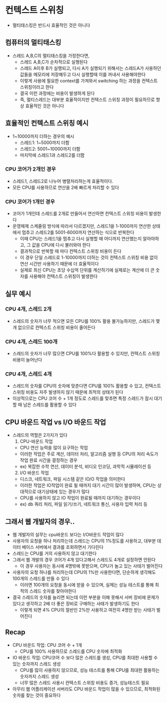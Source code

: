 # 컨텍스트 스위칭

- 멀티태스킹은 반드시 효율적인 것은 아니다

## 컴퓨터의 멀티태스킹

- 스레드 A,B,C의 멀티태스킹을 가정한다면,
  - 스레드 A,B,C가 순차적으로 실행된다
  - 스레드 A이후 B가 실행되고, 다시 A가 실행되기 위해서는 스레드A가 사용하던 값들을 메모리에 저장해두고 다시 실행할때 이를 꺼내서 사용해야한다
  - 이렇게 사용에 필요한 context를 가져와서 switching 하는 과정을 컨텍스트 스위칭이라고 한다
  - 결국 이런 과정에는 비용이 발생하게 된다
  - 즉, 멀티스레드는 대부분 효율적이지만 컨텍스트 스위칭 과정이 필요하므로 항상 효율적인 것은 아니다

## 효율적인 컨텍스트 스위칭 예시

- 1~10000까지 더하는 경우의 예시
  - 스레드1: 1~5000까지 더함
  - 스레드2: 5001~10000까지 더함
  - 마지막에 스레드1과 스레드2를 더함

### CPU 코어가 2개인 경우

- 스레드1, 스레드2로 나누어 병렬처리하는게 효율적이다.
- 모든 CPU를 사용하므로 연산을 2배 빠르게 처리할 수 있다

### CPU 코어가 1개인 경우

- 코어가 1개인데 스레드를 2개로 만들어서 연산하면 컨텍스트 스위칭 비용이 발생한다
- 운영체제 스케줄링 방식에 따라서 다르겠지만, 스레드1을 1-1000까지 연산한 상태에서 멈추고 스레드2를 5001-6000까지 연산하는 식으로 반복한다
  - 이때 CPU는 스레드1을 멈추고 다시 실행할 때 어디까지 연산했는지 알아야하고, 그 값을 CPU에 다시 불러와야 한다
  - 결과적으로 반복할 때 마다 컨텍스트 스위칭 비용이 든다
  - 이 경우 단일 스레드로 1-10000까지 더하는 것이 컨텍스트 스위칭 비용 없이 연산 시간만 사용하기 때문에 더 효율적이다
  - 실제로 최신 CPU는 초당 수십억 단위를 계산하기에 실제로는 계산에 더 큰 숫자를 사용해야 컨텍스트 스위칭이 발생한다

## 실무 예시

### CPU 4개, 스레드 2개

- 스레드의 숫자가 너무 적으면 모든 CPU를 100% 활용 불가능하지만, 스레드가 몇 개 없으므로 컨텍스트 스위칭 비용이 줄어든다

### CPU 4개, 스레드 100개

- 스레드의 숫자가 너무 많으면 CPU를 100%다 활용할 수 있지만, 컨텍스트 스위칭 비용이 늘어난다

### CPU 4개, 스레드 4개

- 스레드의 숫자를 CPU의 숫자에 맞춘다면 CPU를 100% 활용할 수 있고, 컨텍스트 스위칭 비용도 자주 발생하지 않기 때문에 최적의 상태가 된다
- 이상적으로는 CPU 코어 수 + 1개 정도로 스레드를 맞추면 특정 스레드가 잠시 대기할 때 남은 스레드를 활용할 수 있다

## CPU 바운드 작업 vs I/O 바운드 작업

- 스레드의 역할은 2가지가 있다
  1. CPU-바운드 작업
  - CPU 연산 능력을 많이 요구하는 작업
  - 이러한 작업은 주로 계산, 데이터 처리, 알고리즘 실행 등 CPU의 처리 속도가 작업 완료 시간을 결정하는 경우
  - ex) 복잡한 수학 연산, 데이터 분석, 비디오 인코딩, 과학적 시뮬레이션 등
  2. I/O 바운드 작업
  - 디스크, 네트워크, 파일 시스템 같은 IO/O 작업을 의미한다
  - 이러한 작업은 IO작업이 완료 될 때까지 대기 시간이 많이 발생하며, CPU는 상대적으로 대기상태에 있는 경우가 많다
  - CPU를 사용하지 않고 IO 작업이 완료될 때까지 대기하는 경우이다
  - ex) db 쿼리 처리, 파일 읽기/쓰기, 네트워크 통신, 사용자 입력 처리 등

## 그래서 웹 개발자의 경우..

- 웹 개발자의 실무는 cpu바운드 보다는 I/O바운드 작업이 많다
- 사용자의 요청을 하나 처리하는데 스레드는 CPU의 1%정도를 사용하고, 대부분 데이터 베이스 서버에서 결과를 조회하면서 기다린다
- 스레드는 CPU를 거의 사용하지 않고 대기한다
- 그래서 웹 개발의 경우 코어가 4개 있다고해서 스레드도 4개로 설정하면 안된다
    - 이 경우 사용자는 동시에 4명밖에 못받으며, CPU가 놀고 있는 사태가 벌어진다
- 사용자의 요청 하나를 처리하는데 CPU의 1%만 사용한다면, 단순하게 생각해도 100개의 스레드를 만들 수 있다
    - 이러면 100개의 요청을 동시에 받을 수 있으며, 실제는 성능 테스트를 통해 최적의 스레드 숫자를 찾아야한다
- 결국 스레드의 숫자를 늘리면 되는데 이런 부분을 이해 못해서 서버 장비에 문제가 있다고 생각하고 2배 더 좋은 장비로 구매하는 사태가 발생하기도 한다
    - 이렇게 되면 4% CPU의 절반인 2%만 사용하고 여전히 4명만 받는 사태가 벌어진다

## Recap

- CPU 바운드 작업: CPU 코어 수 + 1개
    - CPU를 100% 사용하므로 스레드를 CPU 숫자에 최적화
- IO 바운드 작업: CPU코어 수 보다 많은 스레드를 생성, CPU를 최대한 사용할 수 있는 숫자까지 스레드 생성
    - CPU를 많이 사용하지 않으므로, 성능 테스트를 통해 CPU를 최대한 활용하는 숫자까지 스레드 생성
    - 너무 많은 스레드 사용시 컨텍스트 스위칭 비용도 증가, 성능테스트 필요
- 아무리 웹 어플리케이션 서버라도 CPU 바운드 작업이 많을 수 있으므로, 최적화된 숫자를 찾는 것이 중요하다
